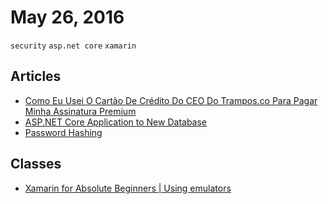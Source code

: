 # May 26, 2016

`security` `asp.net core` `xamarin`

## Articles

- [Como Eu Usei O Cartão De Crédito Do CEO Do Trampos.co Para Pagar Minha Assinatura Premium](//www.fidelis.work/como-eu-usei-o-cartao-de-credito-do-ceo-do-trampos-co-para-pagar-minha-assinatura-premium/)
- [ASP.NET Core Application to New Database](//docs.efproject.net/en/latest/platforms/aspnetcore/new-db.html)
- [Password Hashing](//docs.asp.net/en/latest/security/data-protection/consumer-apis/password-hashing.html)

## Classes

- [Xamarin for Absolute Beginners | Using emulators](//mva.microsoft.com/en-US/training-courses/xamarin-for-absolute-beginners-16182)
